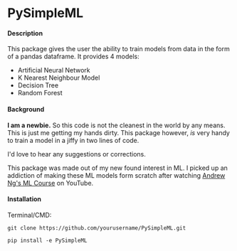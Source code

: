 # PySimpleML

#### Description
This package gives the user the ability to train models from data in the form of a pandas dataframe. It provides 4 models:
- Artificial Neural Network
- K Nearest Neighbour Model
- Decision Tree
- Random Forest

#### Background
**I am a newbie.** So this code is not the cleanest in the world by any means. This is just me getting my hands dirty. This package however, _is_ very handy to train a model in a jiffy in two lines of code. 

I'd love to hear any suggestions or corrections.

This package was made out of my new found interest in ML. I picked up an addiction of making these ML models form scratch after watching [Andrew Ng's ML Course](https://www.youtube.com/watch?v=vStJoetOxJg&list=PLkDaE6sCZn6FNC6YRfRQc_FbeQrF8BwGI) on YouTube. 

#### Installation 
Terminal/CMD:

`git clone https://github.com/yourusername/PySimpleML.git`

`pip install -e PySimpleML`

